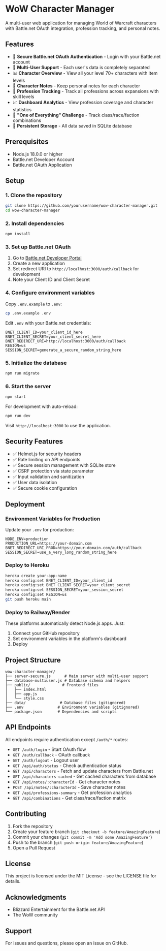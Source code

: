 # WoW Character Manager

A multi-user web application for managing World of Warcraft characters with Battle.net OAuth integration, profession tracking, and personal notes.

## Features

- 🔐 **Secure Battle.net OAuth Authentication** - Login with your Battle.net account
- 👥 **Multi-User Support** - Each user's data is completely separated
- 📊 **Character Overview** - View all your level 70+ characters with item levels
- 📝 **Character Notes** - Keep personal notes for each character
- 🔨 **Profession Tracking** - Track all professions across expansions with skill levels
- 📈 **Dashboard Analytics** - View profession coverage and character statistics
- 🎯 **"One of Everything" Challenge** - Track class/race/faction combinations
- 💾 **Persistent Storage** - All data saved in SQLite database

## Prerequisites

- Node.js 18.0.0 or higher
- Battle.net Developer Account
- Battle.net OAuth Application

## Setup

### 1. Clone the repository
```bash
git clone https://github.com/yourusername/wow-character-manager.git
cd wow-character-manager
```

### 2. Install dependencies
```bash
npm install
```

### 3. Set up Battle.net OAuth

1. Go to [Battle.net Developer Portal](https://develop.battle.net/)
2. Create a new application
3. Set redirect URI to `http://localhost:3000/auth/callback` for development
4. Note your Client ID and Client Secret

### 4. Configure environment variables

Copy `.env.example` to `.env`:
```bash
cp .env.example .env
```

Edit `.env` with your Battle.net credentials:
```
BNET_CLIENT_ID=your_client_id_here
BNET_CLIENT_SECRET=your_client_secret_here
BNET_REDIRECT_URI=http://localhost:3000/auth/callback
REGION=us
SESSION_SECRET=generate_a_secure_random_string_here
```

### 5. Initialize the database
```bash
npm run migrate
```

### 6. Start the server
```bash
npm start
```

For development with auto-reload:
```bash
npm run dev
```

Visit `http://localhost:3000` to use the application.

## Security Features

- ✅ Helmet.js for security headers
- ✅ Rate limiting on API endpoints
- ✅ Secure session management with SQLite store
- ✅ CSRF protection via state parameter
- ✅ Input validation and sanitization
- ✅ User data isolation
- ✅ Secure cookie configuration

## Deployment

### Environment Variables for Production

Update your `.env` for production:
```
NODE_ENV=production
PRODUCTION_URL=https://your-domain.com
BNET_REDIRECT_URI_PROD=https://your-domain.com/auth/callback
SESSION_SECRET=use_a_very_long_random_string_here
```

### Deploy to Heroku

```bash
heroku create your-app-name
heroku config:set BNET_CLIENT_ID=your_client_id
heroku config:set BNET_CLIENT_SECRET=your_client_secret
heroku config:set SESSION_SECRET=your_session_secret
heroku config:set REGION=us
git push heroku main
```

### Deploy to Railway/Render

These platforms automatically detect Node.js apps. Just:
1. Connect your GitHub repository
2. Set environment variables in the platform's dashboard
3. Deploy

## Project Structure

```
wow-character-manager/
├── server-secure.js      # Main server with multi-user support
├── database-multiuser.js # Database schema and helpers
├── public/              # Frontend files
│   ├── index.html
│   ├── app.js
│   └── style.css
├── data/               # Database files (gitignored)
├── .env               # Environment variables (gitignored)
└── package.json       # Dependencies and scripts
```

## API Endpoints

All endpoints require authentication except `/auth/*` routes:

- `GET /auth/login` - Start OAuth flow
- `GET /auth/callback` - OAuth callback
- `GET /auth/logout` - Logout user
- `GET /api/auth/status` - Check authentication status
- `GET /api/characters` - Fetch and update characters from Battle.net
- `GET /api/characters-cached` - Get cached characters from database
- `GET /api/notes/:characterId` - Get character notes
- `POST /api/notes/:characterId` - Save character notes
- `GET /api/professions-summary` - Get profession analytics
- `GET /api/combinations` - Get class/race/faction matrix

## Contributing

1. Fork the repository
2. Create your feature branch (`git checkout -b feature/AmazingFeature`)
3. Commit your changes (`git commit -m 'Add some AmazingFeature'`)
4. Push to the branch (`git push origin feature/AmazingFeature`)
5. Open a Pull Request

## License

This project is licensed under the MIT License - see the LICENSE file for details.

## Acknowledgments

- Blizzard Entertainment for the Battle.net API
- The WoW community

## Support

For issues and questions, please open an issue on GitHub.